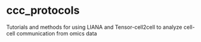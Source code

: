 # ccc_protocols
Tutorials and methods for using LIANA and Tensor-cell2cell to analyze cell-cell communication from omics data
